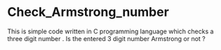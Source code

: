 # Check_Armstrong_number
This is simple code written in C programming language which checks a three digit number . Is the entered 3 digit number Armstrong or not ?
